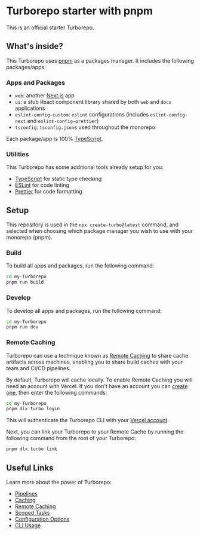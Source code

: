# Turborepo starter with pnpm

This is an official starter Turborepo.

## What's inside?

This Turborepo uses [pnpm](https://pnpm.io) as a packages manager. It includes the following
packages/apps:

### Apps and Packages

- `web`: another [Next.js](https://nextjs.org) app
- `ui`: a stub React component library shared by both `web` and `docs` applications
- `eslint-config-custom`: `eslint` configurations (includes `eslint-config-next` and
  `eslint-config-prettier`)
- `tsconfig`: `tsconfig.json`s used throughout the monorepo

Each package/app is 100% [TypeScript](https://www.typescriptlang.org/).

### Utilities

This Turborepo has some additional tools already setup for you:

- [TypeScript](https://www.typescriptlang.org/) for static type checking
- [ESLint](https://eslint.org/) for code linting
- [Prettier](https://prettier.io) for code formatting

## Setup

This repository is used in the `npx create-turbo@latest` command, and selected when choosing which
package manager you wish to use with your monorepo (pnpm).

### Build

To build all apps and packages, run the following command:

```sh
cd my-Turborepo
pnpm run build
```

### Develop

To develop all apps and packages, run the following command:

```sh
cd my-Turborepo
pnpm run dev
```

### Remote Caching

Turborepo can use a technique known as
[Remote Caching](https://Turborepo.org/docs/core-concepts/remote-caching) to share cache artifacts
across machines, enabling you to share build caches with your team and CI/CD pipelines.

By default, Turborepo will cache locally. To enable Remote Caching you will need an account with
Vercel. If you don't have an account you can [create one](https://vercel.com/signup), then enter the
following commands:

```sh
cd my-Turborepo
pnpm dlx turbo login
```

This will authenticate the Turborepo CLI with your
[Vercel account](https://vercel.com/docs/concepts/personal-accounts/overview).

Next, you can link your Turborepo to your Remote Cache by running the following command from the
root of your Turborepo:

```sh
pnpm dlx turbo link
```

## Useful Links

Learn more about the power of Turborepo:

- [Pipelines](https://Turborepo.org/docs/core-concepts/pipelines)
- [Caching](https://Turborepo.org/docs/core-concepts/caching)
- [Remote Caching](https://Turborepo.org/docs/core-concepts/remote-caching)
- [Scoped Tasks](https://Turborepo.org/docs/core-concepts/scopes)
- [Configuration Options](https://Turborepo.org/docs/reference/configuration)
- [CLI Usage](https://Turborepo.org/docs/reference/command-line-reference)
